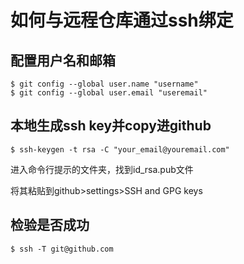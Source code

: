 # 如何与远程仓库通过ssh绑定

## 配置用户名和邮箱
```
$ git config --global user.name "username"
$ git config --global user.email "useremail"
```
## 本地生成ssh key并copy进github
```
$ ssh-keygen -t rsa -C "your_email@youremail.com"
```

进入命令行提示的文件夹，找到id_rsa.pub文件

将其粘贴到github>settings>SSH and GPG keys

## 检验是否成功
```
$ ssh -T git@github.com
```